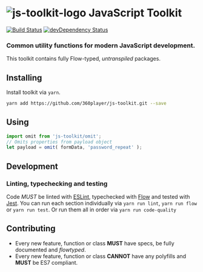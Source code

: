 # ![js-toolkit-logo](https://rawgit.com/360player/js-toolkit/master/js-toolkit--small.svg) JavaScript Toolkit
[![Build Status](https://img.shields.io/travis/360player/js-toolkit.svg?style=flat)](https://travis-ci.org/360player/js-toolkit) [![devDependency Status](https://david-dm.org/360player/js-toolkit/dev-status.svg)](https://david-dm.org/360player/js-toolkit#info=devDependencies)

### Common utility functions for modern JavaScript development.

This toolkit contains fully Flow-typed, _untranspiled_ packages.

## Installing

Install toolkit via `yarn`.
```sh
yarn add https://github.com/360player/js-toolkit.git --save
```

## Using

```javascript
import omit from 'js-toolkit/omit';
// Omits properties from payload object
let payload = omit( formData, 'password_repeat' );
```

## Development

### Linting, typechecking and testing

Code *MUST* be linted with [ESLint](https://eslint.org/), typechecked with [Flow](https://flowtype.org/) and tested with [Jest](https://facebook.github.io/jest/).
You can run each section individually via `yarn run lint`, `yarn run flow` or `yarn run test`. Or run them all in order via `yarn run code-quality`

## Contributing

- Every new feature, function or class **MUST** have specs, be fully documented and _flowtyped_.
- Every new feature, function or class **CANNOT** have any polyfills and **MUST** be ES7 compliant.
